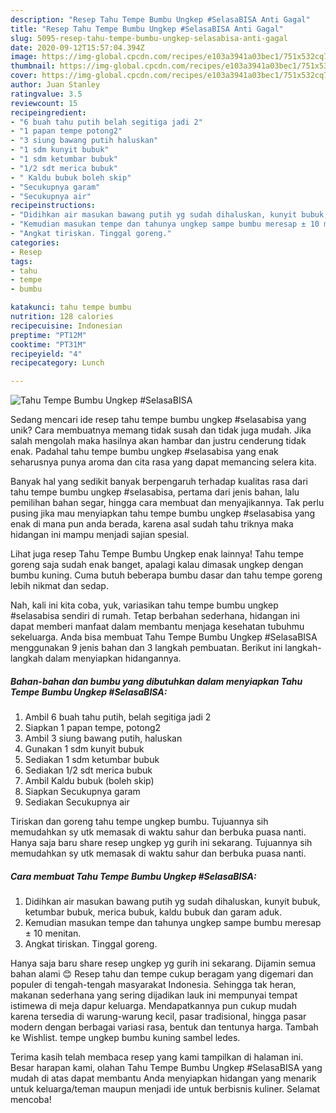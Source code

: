 ```yaml
---
description: "Resep Tahu Tempe Bumbu Ungkep #SelasaBISA Anti Gagal"
title: "Resep Tahu Tempe Bumbu Ungkep #SelasaBISA Anti Gagal"
slug: 5095-resep-tahu-tempe-bumbu-ungkep-selasabisa-anti-gagal
date: 2020-09-12T15:57:04.394Z
image: https://img-global.cpcdn.com/recipes/e103a3941a03bec1/751x532cq70/tahu-tempe-bumbu-ungkep-selasabisa-foto-resep-utama.jpg
thumbnail: https://img-global.cpcdn.com/recipes/e103a3941a03bec1/751x532cq70/tahu-tempe-bumbu-ungkep-selasabisa-foto-resep-utama.jpg
cover: https://img-global.cpcdn.com/recipes/e103a3941a03bec1/751x532cq70/tahu-tempe-bumbu-ungkep-selasabisa-foto-resep-utama.jpg
author: Juan Stanley
ratingvalue: 3.5
reviewcount: 15
recipeingredient:
- "6 buah tahu putih belah segitiga jadi 2"
- "1 papan tempe potong2"
- "3 siung bawang putih haluskan"
- "1 sdm kunyit bubuk"
- "1 sdm ketumbar bubuk"
- "1/2 sdt merica bubuk"
- " Kaldu bubuk boleh skip"
- "Secukupnya garam"
- "Secukupnya air"
recipeinstructions:
- "Didihkan air masukan bawang putih yg sudah dihaluskan, kunyit bubuk, ketumbar bubuk, merica bubuk, kaldu bubuk dan garam aduk."
- "Kemudian masukan tempe dan tahunya ungkep sampe bumbu meresap ± 10 menitan."
- "Angkat tiriskan. Tinggal goreng."
categories:
- Resep
tags:
- tahu
- tempe
- bumbu

katakunci: tahu tempe bumbu 
nutrition: 128 calories
recipecuisine: Indonesian
preptime: "PT12M"
cooktime: "PT31M"
recipeyield: "4"
recipecategory: Lunch

---
```



![Tahu Tempe Bumbu Ungkep #SelasaBISA](https://img-global.cpcdn.com/recipes/e103a3941a03bec1/751x532cq70/tahu-tempe-bumbu-ungkep-selasabisa-foto-resep-utama.jpg)

Sedang mencari ide resep tahu tempe bumbu ungkep #selasabisa yang unik? Cara membuatnya memang tidak susah dan tidak juga mudah. Jika salah mengolah maka hasilnya akan hambar dan justru cenderung tidak enak. Padahal tahu tempe bumbu ungkep #selasabisa yang enak seharusnya punya aroma dan cita rasa yang dapat memancing selera kita.

Banyak hal yang sedikit banyak berpengaruh terhadap kualitas rasa dari tahu tempe bumbu ungkep #selasabisa, pertama dari jenis bahan, lalu pemilihan bahan segar, hingga cara membuat dan menyajikannya. Tak perlu pusing jika mau menyiapkan tahu tempe bumbu ungkep #selasabisa yang enak di mana pun anda berada, karena asal sudah tahu triknya maka hidangan ini mampu menjadi sajian spesial.

Lihat juga resep Tahu Tempe Bumbu Ungkep enak lainnya! Tahu tempe goreng saja sudah enak banget, apalagi kalau dimasak ungkep dengan bumbu kuning. Cuma butuh beberapa bumbu dasar dan tahu tempe goreng lebih nikmat dan sedap.


Nah, kali ini kita coba, yuk, variasikan tahu tempe bumbu ungkep #selasabisa sendiri di rumah. Tetap berbahan sederhana, hidangan ini dapat memberi manfaat dalam membantu menjaga kesehatan tubuhmu sekeluarga. Anda bisa membuat Tahu Tempe Bumbu Ungkep #SelasaBISA menggunakan 9 jenis bahan dan 3 langkah pembuatan. Berikut ini langkah-langkah dalam menyiapkan hidangannya.

<!--inarticleads1-->

##### Bahan-bahan dan bumbu yang dibutuhkan dalam menyiapkan Tahu Tempe Bumbu Ungkep #SelasaBISA:

1. Ambil 6 buah tahu putih, belah segitiga jadi 2
1. Siapkan 1 papan tempe, potong2
1. Ambil 3 siung bawang putih, haluskan
1. Gunakan 1 sdm kunyit bubuk
1. Sediakan 1 sdm ketumbar bubuk
1. Sediakan 1/2 sdt merica bubuk
1. Ambil  Kaldu bubuk (boleh skip)
1. Siapkan Secukupnya garam
1. Sediakan Secukupnya air


Tiriskan dan goreng tahu tempe ungkep bumbu. Tujuannya sih memudahkan sy utk memasak di waktu sahur dan berbuka puasa nanti. Hanya saja baru share resep ungkep yg gurih ini sekarang. Tujuannya sih memudahkan sy utk memasak di waktu sahur dan berbuka puasa nanti. 

<!--inarticleads2-->

##### Cara membuat Tahu Tempe Bumbu Ungkep #SelasaBISA:

1. Didihkan air masukan bawang putih yg sudah dihaluskan, kunyit bubuk, ketumbar bubuk, merica bubuk, kaldu bubuk dan garam aduk.
1. Kemudian masukan tempe dan tahunya ungkep sampe bumbu meresap ± 10 menitan.
1. Angkat tiriskan. Tinggal goreng.


Hanya saja baru share resep ungkep yg gurih ini sekarang. Dijamin semua bahan alami 😊 Resep tahu dan tempe cukup beragam yang digemari dan populer di tengah-tengah masyarakat Indonesia. Sehingga tak heran, makanan sederhana yang sering dijadikan lauk ini mempunyai tempat istimewa di meja dapur keluarga. Mendapatkannya pun cukup mudah karena tersedia di warung-warung kecil, pasar tradisional, hingga pasar modern dengan berbagai variasi rasa, bentuk dan tentunya harga. Tambah ke Wishlist. tempe ungkep bumbu kuning sambel ledes. 

Terima kasih telah membaca resep yang kami tampilkan di halaman ini. Besar harapan kami, olahan Tahu Tempe Bumbu Ungkep #SelasaBISA yang mudah di atas dapat membantu Anda menyiapkan hidangan yang menarik untuk keluarga/teman maupun menjadi ide untuk berbisnis kuliner. Selamat mencoba!
